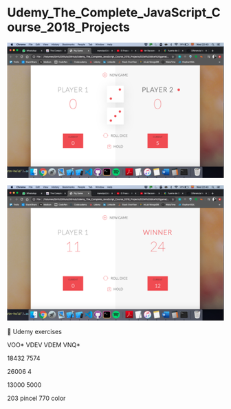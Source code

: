 # Udemy_The_Complete_JavaScript_Course_2018_Projects




![Alt text](https://github.com/manelpz/Udemy_The_Complete_JavaScript_Course_2018_Projects/blob/master/DOM%20dice%20game/1.png "Image dice")



![Alt text](https://github.com/manelpz/Udemy_The_Complete_JavaScript_Course_2018_Projects/blob/master/DOM%20dice%20game/2.png "Image dice")



💎 Udemy exercises 



VOO*
VDEV
VDEM
VNQ*


18432
 7574

26006
4





13000
 5000



203 pincel
770 color



